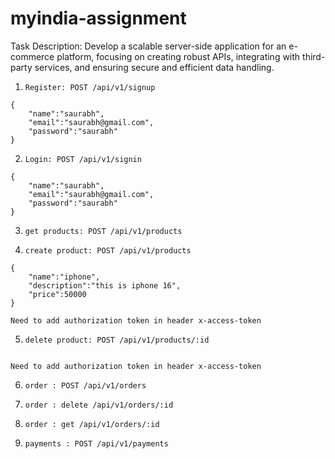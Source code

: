# myindia-assignment
Task Description: 
Develop a scalable server-side application for an e-commerce platform, focusing on creating robust 
APIs, integrating with third-party services, and ensuring secure and efficient data handling.

1. ```Register: POST /api/v1/signup```

```
{
    "name":"saurabh",
    "email":"saurabh@gmail.com",
    "password":"saurabh"
}

```

2. ```Login: POST /api/v1/signin```

```
{
    "name":"saurabh",
    "email":"saurabh@gmail.com",
    "password":"saurabh"
}

```

3. ```get products: POST /api/v1/products```


4. ```create product: POST /api/v1/products```

```
{
    "name":"iphone",
    "description":"this is iphone 16",
    "price":50000 
}

Need to add authorization token in header x-access-token

```

5. ```delete product: POST /api/v1/products/:id```

```

Need to add authorization token in header x-access-token

```

6. ```order : POST /api/v1/orders ```

7. ```order : delete /api/v1/orders/:id ```

8. ```order : get /api/v1/orders/:id ```

9. ```payments : POST /api/v1/payments ```